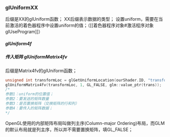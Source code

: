 ### glUniformXX
后缀是XX的glUniform函数；
XX后缀表示数据的类型；
设置uniform，需要在当前激活的着色器程序中设置uniform的值；（[[着色器程序对象#激活程序对象 glUseProgram]]）

##### glUniform4f


##### 传入矩阵 glUniformMatrix4fv 
后缀是Matrix4fv的glUniform函数；
```cpp
unsigned int transformLoc = glGetUniformLocation(ourShader.ID, "transform");
glUniformMatrix4fv(transformLoc, 1, GL_FALSE, glm::value_ptr(trans));
/*
参数1：uniform的位置值；
参数2：要发送的矩阵数量
参数3：是否置换矩阵（交换矩阵的行和列）
参数4：要传入的矩阵数据；
*/
```
OpenGL使用的内部矩阵布局叫做列主序(Column-major Ordering)布局，而GLM的默认布局就是列主序，所以并不需要置换矩阵，填GL_FALSE；